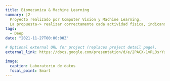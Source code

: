 ```yaml
---
title: Biomecanica & Machine Learning
summary: |2- 
  Proyecto realizado por Computer Vision y Machine Learning.
  La propuesta-> realizar correctamente cada actividad fisica, indicando el conteo de rutina correcta.
tags:
  - Deep
date: "2021-11-27T00:00:00Z"

# Optional external URL for project (replaces project detail page).
external_link: https://docs.google.com/presentation/d/e/2PACX-1vRL3srYzy5axucLGE1tM8-wybnkWBFXeeEkRfrF81azg15bkYUNqThyBsfnW-rpwvq1YTvf-0GYrgSZ/pub?start=false&loop=false&delayms=3000

image:
  caption: Laboratorio de datos
  focal_point: Smart
---
```

